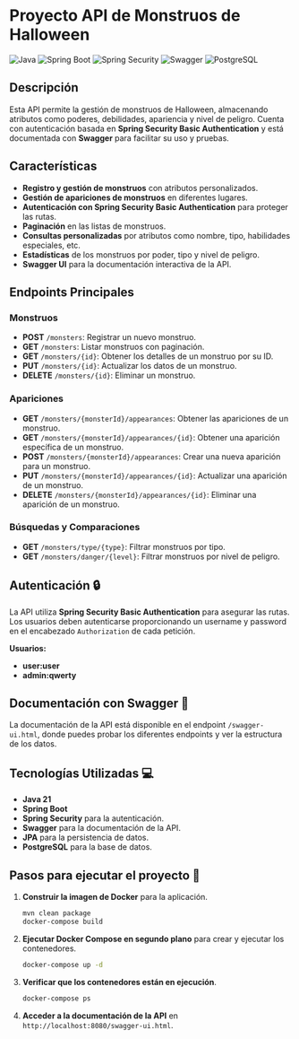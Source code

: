 # Proyecto API de Monstruos de Halloween 

![Java](https://img.shields.io/badge/Java-ED8B00?style=for-the-badge&logo=java&logoColor=white)
![Spring Boot](https://img.shields.io/badge/Spring%20Boot-6DB33F?style=for-the-badge&logo=spring&logoColor=white)
![Spring Security](https://img.shields.io/badge/Spring%20Security-6DB33F?style=for-the-badge&logo=spring&logoColor=white)
![Swagger](https://img.shields.io/badge/Swagger-85EA2D?style=for-the-badge&logo=swagger&logoColor=black)
![PostgreSQL](https://img.shields.io/badge/PostgreSQL-316192?style=for-the-badge&logo=postgresql&logoColor=white)


## Descripción 

Esta API permite la gestión de monstruos de Halloween, almacenando atributos como poderes, debilidades, apariencia y nivel de peligro. Cuenta con autenticación basada en **Spring Security Basic Authentication** y está documentada con **Swagger** para facilitar su uso y pruebas.

## Características
- **Registro y gestión de monstruos** con atributos personalizados.
- **Gestión de apariciones de monstruos** en diferentes lugares.
- **Autenticación con Spring Security Basic Authentication** para proteger las rutas.
- **Paginación** en las listas de monstruos.
- **Consultas personalizadas** por atributos como nombre, tipo, habilidades especiales, etc.
- **Estadísticas** de los monstruos por poder, tipo y nivel de peligro.
- **Swagger UI** para la documentación interactiva de la API.
  
## Endpoints Principales

### Monstruos
- **POST** `/monsters`: Registrar un nuevo monstruo.
- **GET** `/monsters`: Listar monstruos con paginación.
- **GET** `/monsters/{id}`: Obtener los detalles de un monstruo por su ID.
- **PUT** `/monsters/{id}`: Actualizar los datos de un monstruo.
- **DELETE** `/monsters/{id}`: Eliminar un monstruo.

### Apariciones
- **GET** `/monsters/{monsterId}/appearances`: Obtener las apariciones de un monstruo.
- **GET** `/monsters/{monsterId}/appearances/{id}`: Obtener una aparición específica de un monstruo.
- **POST** `/monsters/{monsterId}/appearances`: Crear una nueva aparición para un monstruo.
- **PUT** `/monsters/{monsterId}/appearances/{id}`: Actualizar una aparición de un monstruo.
- **DELETE** `/monsters/{monsterId}/appearances/{id}`: Eliminar una aparición de un monstruo.

### Búsquedas y Comparaciones
- **GET** `/monsters/type/{type}`: Filtrar monstruos por tipo.
- **GET** `/monsters/danger/{level}`: Filtrar monstruos por nivel de peligro.

## Autenticación 🔒

La API utiliza **Spring Security Basic Authentication** para asegurar las rutas. Los usuarios deben autenticarse proporcionando un username y password en el encabezado `Authorization` de cada petición.

**Usuarios:**
- **user:user**
- **admin:qwerty**

## Documentación con Swagger 📜

La documentación de la API está disponible en el endpoint `/swagger-ui.html`, donde puedes probar los diferentes endpoints y ver la estructura de los datos.


## Tecnologías Utilizadas 💻
- **Java 21**
- **Spring Boot**
- **Spring Security** para la autenticación.
- **Swagger** para la documentación de la API.
- **JPA** para la persistencia de datos.
- **PostgreSQL** para la base de datos.


## Pasos para ejecutar el proyecto 🚀

1. **Construir la imagen de Docker** para la aplicación.

    ```sh
    mvn clean package
    docker-compose build
    ```

2. **Ejecutar Docker Compose en segundo plano** para crear y ejecutar los contenedores.

    ```sh
    docker-compose up -d
    ```

3. **Verificar que los contenedores están en ejecución**.

    ```sh
    docker-compose ps
    ```
4. **Acceder a la documentación de la API** en `http://localhost:8080/swagger-ui.html`.